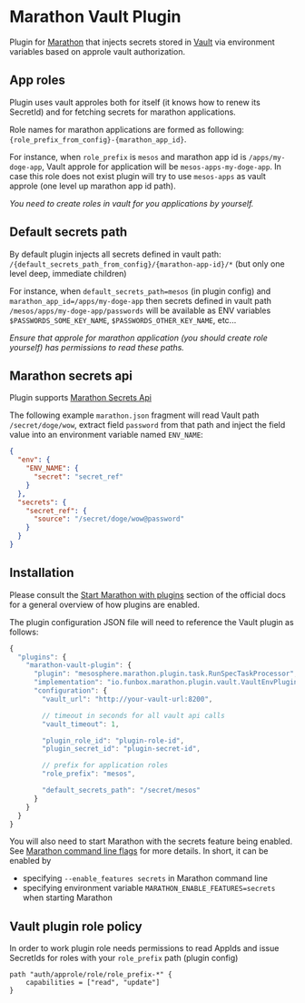 # Marathon Vault Plugin

Plugin for [Marathon](https://mesosphere.github.io/marathon/) that injects secrets stored in [Vault](https://www.vaultproject.io/) via environment variables based on approle vault authorization.

## App roles

Plugin uses vault approles both for itself (it knows how to renew its SecretId) and for fetching secrets for marathon applications.

Role names for marathon applications are formed as following: `{role_prefix_from_config}-{marathon_app_id}`.

For instance, when `role_prefix` is `mesos` and marathon app id is `/apps/my-doge-app`, Vault approle for application will be `mesos-apps-my-doge-app`.
In case this role does not exist plugin will try to use `mesos-apps` as vault approle (one level up marathon app id path).

*You need to create roles in vault for you applications by yourself.*

## Default secrets path

By default plugin injects all secrets defined in vault path: `/{default_secrets_path_from_config}/{marathon-app-id}/*` (but only one level deep, immediate children)

For instance, when `default_secrets_path=mesos` (in plugin config) and `marathon_app_id=/apps/my-doge-app`
then secrets defined in vault path `/mesos/apps/my-doge-app/passwords` will be available as ENV variables `$PASSWORDS_SOME_KEY_NAME`, `$PASSWORDS_OTHER_KEY_NAME`, etc...

*Ensure that approle for marathon application (you should create role yourself) has permissions to read these paths.*

## Marathon secrets api

Plugin supports [Marathon Secrets Api](https://mesosphere.github.io/marathon/docs/secrets.html)

The following example `marathon.json` fragment will read Vault path `/secret/doge/wow`, extract field `password` from that path and inject the field value into an environment variable named `ENV_NAME`:

```json
{
  "env": {
    "ENV_NAME": {
      "secret": "secret_ref"
    }
  },
  "secrets": {
    "secret_ref": {
      "source": "/secret/doge/wow@password"
    }
  }
}
```

## Installation

Please consult the [Start Marathon with plugins](https://mesosphere.github.io/marathon/docs/plugin.html#start-marathon-with-plugins) section of the official docs for a general overview of how plugins are enabled.

The plugin configuration JSON file will need to reference the Vault plugin as follows:

```js
{
  "plugins": {
    "marathon-vault-plugin": {
      "plugin": "mesosphere.marathon.plugin.task.RunSpecTaskProcessor",
      "implementation": "io.funbox.marathon.plugin.vault.VaultEnvPlugin",
      "configuration": {
        "vault_url": "http://your-vault-url:8200",

        // timeout in seconds for all vault api calls
        "vault_timeout": 1,

        "plugin_role_id": "plugin-role-id",
        "plugin_secret_id": "plugin-secret-id",

        // prefix for application roles
        "role_prefix": "mesos",

        "default_secrets_path": "/secret/mesos"
      }
    }
  }
}
```

You will also need to start Marathon with the secrets feature being enabled. See [Marathon command line flags](https://mesosphere.github.io/marathon/docs/command-line-flags) for more details. In short, it can be enabled by
* specifying `--enable_features secrets` in Marathon command line
* specifying environment variable `MARATHON_ENABLE_FEATURES=secrets` when starting Marathon

## Vault plugin role policy

In order to work plugin role needs permissions to read AppIds and issue SecretIds for roles with your `role_prefix` path (plugin config)

```hcl
path "auth/approle/role/role_prefix-*" {
	capabilities = ["read", "update"]
}
```
